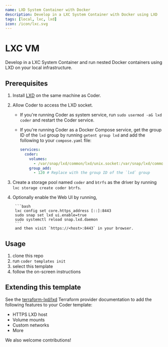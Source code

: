 ```yaml
---
name: LXD System Container with Docker
description: Develop in a LXC System Container with Docker using LXD
tags: [local, lxc, lxd]
icon: /icon/lxc.svg
---
```


# LXC VM
Develop in a LXC System Container and run nested Docker containers using LXD on your local infrastructure.

## Prerequisites

1. Install [LXD](https://canonical.com/lxd) on the same machine as Coder.
2. Allow Coder to access the LXD socket.
    - If you're running Coder as system service, run `sudo usermod -aG lxd coder` and restart the Coder service.
    - If you're running Coder as a Docker Compose service, get the group ID of the `lxd` group by running `getent group lxd` and add the following to your `compose.yaml` file:

        ```yaml
        services:
          coder:
            volumes:
              - /var/snap/lxd/common/lxd/unix.socket:/var/snap/lxd/common/lxd/unix.socket
            group_add:
              - 120 # Replace with the group ID of the `lxd` group
        ```
3. Create a storage pool named `coder` and `btrfs` as the driver by running `lxc storage create coder btrfs`.
4. Optionally enable the Web UI by running,
    
        ```bash
        lxc config set core.https_address [::]:8443
        sudo snap set lxd ui.enable=true
        sudo systemctl reload snap.lxd.daemon
        ```
        and then visit `https://<host>:8443` in your browser.

## Usage

1. clone this repo
2. run `coder templates init`
3. select this template
4. follow the on-screen instructions

## Extending this template

See the [terraform-lxd/lxd](https://registry.terraform.io/providers/terraform-lxd/lxd/latest/docs) Terraform provider documentation to
add the following features to your Coder template:

- HTTPS LXD host
- Volume mounts
- Custom networks
- More

We also welcome contributions!
